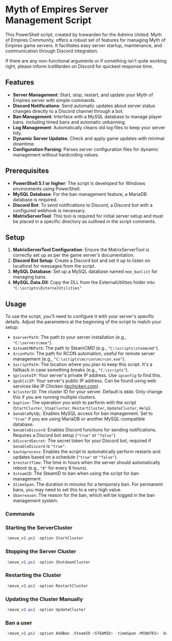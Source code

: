 # Myth of Empires Server Management Script

This PowerShell script, created by Icewarden for the Admins United: Myth of Empires Community, offers a robust set of features for managing Myth of Empires game servers. It facilitates easy server startup, maintenance, and communication through Discord integration. 

If there are any non-functional arguments or if something isn't quite working right, please inform IceWarden on Discord for quickest response time.

## Features

- **Server Management**: Start, stop, restart, and update your Myth of Empires server with simple commands.
- **Discord Notifications**: Send automatic updates about server status changes directly to a Discord channel through a bot.
- **Ban Management**: Interface with a MySQL database to manage player bans, including timed bans and automatic unbanning.
- **Log Management**: Automatically cleans old log files to keep your server tidy.
- **Dynamic Server Updates**: Check and apply game updates with minimal downtime.
- **Configuration Parsing**: Parses server configuration files for dynamic management without hardcoding values.

## Prerequisites

- **PowerShell 5.1 or higher**: The script is developed for Windows environments using PowerShell.
- **MySQL Database**: For the ban management feature, a MariaDB database is required.
- **Discord Bot**: To send notifications to Discord, a Discord bot with a configured webhook is necessary.
- **MatrixServerTool**: This tool is required for initial server setup and must be placed in a specific directory as outlined in the script comments.

## Setup

1. **MatrixServerTool Configuration**: Ensure the MatrixServerTool is correctly set up as per the game server's documentation.
2. **Discord Bot Setup**: Create a Discord bot and set it up to listen on localhost for messages from the script.
3. **MySQL Database**: Set up a MySQL database named `moe_banlist` for managing bans.
4. **MySQL.Data.Dll**: Copy the DLL from the ExternalUtilities folder into `"C:\scripts\ExternalUtilities"`

## Usage

To use the script, you'll need to configure it with your server's specific details. Adjust the parameters at the beginning of the script to match your setup:

- `$serverPath`: The path to your server installation (e.g., `"C:\servers\moe"`).
- `$steamCMDPath`: The path to SteamCMD (e.g., `"C:\scripts\steamcmd"`).
- `$rconPath`: The path for RCON automation, useful for remote server management (e.g., `"C:\scripts\mcrcon\mcrcon.exe"`).
- `$scriptPath`: The location where you plan to keep this script. It's a fallback in case something breaks (e.g., `"C:\scripts"`).
- `$privateIP`: Your server's private IP address. Use `ipconfig` to find this.
- `$publicIP`: Your server's public IP address. Can be found using web services like IP Chicken ([ipchicken.com](https://ipchicken.com)).
- `$clusterID`: The cluster ID for your server. Default is `8888`. Only change this if you are running multiple clusters.
- `$option`: The operation you wish to perform with the script (`StartCluster`, `StopCluster`, `RestartCluster`, `UpdateCluster`, `Help`).
- `$enableMySQL`: Enables MySQL access for ban management. Set to `"true"` if you are using MariaDB or another MySQL-compatible database.
- `$enableDiscord`: Enables Discord functions for sending notifications. Requires a Discord bot setup (`"true"` or `"false"`).
- `$discordSecret`: The secret token for your Discord bot, required if `$enableDiscord` is `"true"`.
- `$autoprocess`: Enables the script to automatically perform restarts and updates based on a schedule (`"true"` or `"false"`).
- `$restartTime`: The time in hours when the server should automatically reboot (e.g., `"8"` for every 8 hours).
- `$steamID`: The SteamID to ban when using the script for ban management.
- `$timeSpan`: The duration in minutes for a temporary ban. For permanent bans, you may need to set this to a very high value.
- `$banreason`: The reason for the ban, which will be logged in the ban management system.

### Commands

### Starting the ServerCluster

```powershell
.\move_v1.ps1 -option StartCluster
```

### Stopping the Server Cluster
```powershell
.\move_v1.ps1 -option ShutdownCluster
```

### Restarting the Cluster
```powershell
.\move_v1.ps1 -option RestartCluster
```

### Updating the Cluster Manually
```powershell
.\move_v1.ps1 -option UpdateCluster
```

### Ban a user
```powershell
.\move_v1.ps1 -option AddBan -SteamID <STEAMID> -timeSpan <MINUTES> -banReason <REASON>
```